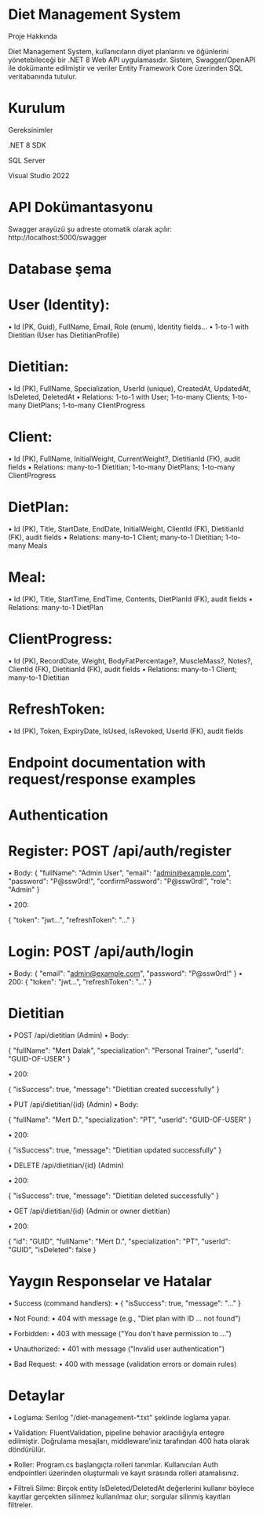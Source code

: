 # Diet Management System

Proje Hakkında

Diet Management System, kullanıcıların diyet planlarını ve öğünlerini yönetebileceği bir .NET 8 Web API uygulamasıdır.
Sistem, Swagger/OpenAPI ile dokümante edilmiştir ve veriler Entity Framework Core üzerinden SQL veritabanında tutulur.

# Kurulum
Gereksinimler

.NET 8 SDK

SQL Server 

Visual Studio 2022

# API Dokümantasyonu

Swagger arayüzü şu adreste otomatik olarak açılır: http://localhost:5000/swagger

# Database şema 

# User (Identity):
•	Id (PK, Guid), FullName, Email, Role (enum), Identity fields...
•	1-to-1 with Dietitian (User has DietitianProfile)
# Dietitian:
•	Id (PK), FullName, Specialization, UserId (unique), CreatedAt, UpdatedAt, IsDeleted, DeletedAt
•	Relations: 1-to-1 with User; 1-to-many Clients; 1-to-many DietPlans; 1-to-many ClientProgress
# Client:
•	Id (PK), FullName, InitialWeight, CurrentWeight?, DietitianId (FK), audit fields
•	Relations: many-to-1 Dietitian; 1-to-many DietPlans; 1-to-many ClientProgress
# DietPlan:
•	Id (PK), Title, StartDate, EndDate, InitialWeight, ClientId (FK), DietitianId (FK), audit fields
•	Relations: many-to-1 Client; many-to-1 Dietitian; 1-to-many Meals
# Meal:
•	Id (PK), Title, StartTime, EndTime, Contents, DietPlanId (FK), audit fields
•	Relations: many-to-1 DietPlan
# ClientProgress:
•	Id (PK), RecordDate, Weight, BodyFatPercentage?, MuscleMass?, Notes?, ClientId (FK), DietitianId (FK), audit fields
•	Relations: many-to-1 Client; many-to-1 Dietitian
# RefreshToken:
•	Id (PK), Token, ExpiryDate, IsUsed, IsRevoked, UserId (FK), audit fields

# Endpoint documentation with request/response examples
# Authentication
# Register: POST /api/auth/register
•	Body:
    {
      "fullName": "Admin User",
      "email": "admin@example.com",
      "password": "P@ssw0rd!",
      "confirmPassword": "P@ssw0rd!",
      "role": "Admin"
    }

  •	200:

  { "token": "jwt...", "refreshToken": "..." }

# Login: POST /api/auth/login
•	Body:
  { "email": "admin@example.com", "password": "P@ssw0rd!" }
  •	200:
  { "token": "jwt...", "refreshToken": "..." }
# Dietitian 
•	POST /api/dietitian (Admin)
  •	Body:
  
  { "fullName": "Mert Dalak", "specialization": "Personal Trainer", "userId": "GUID-OF-USER" }
  
  •	200:
  
  { "isSuccess": true, "message": "Dietitian created successfully" }
  
•	PUT /api/dietitian/{id} (Admin)
  •	Body:
  
  { "fullName": "Mert D.", "specialization": "PT", "userId": "GUID-OF-USER" }
  
  •	200:
  
  { "isSuccess": true, "message": "Dietitian updated successfully" }
  
•	DELETE /api/dietitian/{id} (Admin)

  •	200:
  
  { "isSuccess": true, "message": "Dietitian deleted successfully" }
  
•	GET /api/dietitian/{id} (Admin or owner dietitian)

  •	200:
  
  { "id": "GUID", "fullName": "Mert D.", "specialization": "PT", "userId": "GUID", "isDeleted": false }
  


# Yaygın Responselar ve Hatalar

•	Success (command handlers):
•	{ "isSuccess": true, "message": "..." }

•	Not Found:
•	404 with message (e.g., "Diet plan with ID ... not found")

•	Forbidden:
•	403 with message ("You don't have permission to ...")

•	Unauthorized:
•	401 with message ("Invalid user authentication")

•	Bad Request:
•	400 with message (validation errors or domain rules)


# Detaylar
•	Loglama: Serilog "/diet-management-*.txt" şeklinde loglama yapar.

•	Validation: FluentValidation, pipeline behavior aracılığıyla entegre edilmiştir. Doğrulama mesajları, middleware’iniz tarafından 400 hata olarak döndürülür.

•	Roller: Program.cs başlangıçta rolleri tanımlar. Kullanıcıları Auth endpointleri üzerinden oluşturmalı ve kayıt sırasında rolleri atamalısınız.

•	Filtreli Silme: Birçok entity IsDeleted/DeletedAt değerlerini kullanır böylece kayıtlar gerçekten silinmez kullanılmaz olur; sorgular silinmiş kayıtları filtreler.

  

  

  
